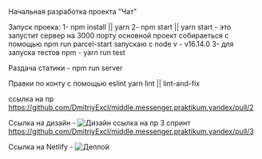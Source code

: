 Начальная разработка проекта "Чат"

Запуск проека:
1- npm install || yarn
2- npm start || yarn start - это запустит сервер на 3000 порту
основной проект собираеться с помощью npm run parcel-start
запускаю с node v - v16.14.0
3- для запуска тестов npm - yarn run test

Раздача статики - npm run server

Правки по конту с помощью eslint
yarn lint || lint-and-fix

ссылка на пр https://github.com/DmitriyExcl/middle.messenger.praktikum.yandex/pull/2

Ссылка на дизайн -
![Дизайн](<https://www.figma.com/file/eJP7qMPoWMiwXN8XkvOndK/Sign-Up-Form-(Community)?node-id=3%3A2>)
ссылка на пр 3 спринт https://github.com/DmitriyExcl/middle.messenger.praktikum.yandex/pull/3




Ссылка на Netlify -
![Деплой](https://deploy-preview-3--modest-sammet-0d3420.netlify.app)
